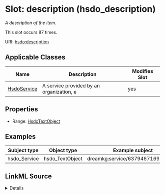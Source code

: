 

# Slot: description (hsdo_description)


_A description of the item._






This slot occurs 87 times.


URI: [hsdo:description](http://schema.org/description)



<!-- no inheritance hierarchy -->





## Applicable Classes

| Name | Description | Modifies Slot |
| --- | --- | --- |
| [HsdoService](../classes/HsdoService.md) | A service provided by an organization, e |  yes  |







## Properties

* Range: [HsdoTextObject](../classes/HsdoTextObject.md)






## Examples

| Subject type | Object type | Example subject | Example object | Occurrences |
| --- | --- | --- | --- | --- |
| hsdo_Service | hsdo_TextObject | dreamkg:service/6379467169595392 | dreamkg:service/desc/6379467169595392 | 87 |




## LinkML Source

<details>

```yaml
name: hsdo_description
annotations:
  count:
    tag: count
    value: 87
description: A description of the item.
title: description
examples:
- description: hsdo_Service→hsdo_TextObject
  object:
    example_object: dreamkg:service/desc/6379467169595392
    example_object_type: hsdo_TextObject
    example_predicate: hsdo:description
    example_subject: dreamkg:service/6379467169595392
    example_subject_type: hsdo_Service
from_schema: dream-kg
rank: 1000
slot_uri: hsdo:description
alias: hsdo_description
domain_of:
- hsdo_Service
range: hsdo_TextObject

```
</details>